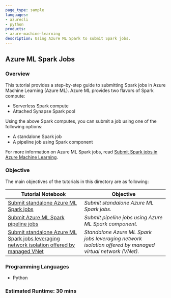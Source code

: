 ```yaml
---
page_type: sample
languages:
- azurecli
- python
products:
- azure-machine-learning
description: Using Azure ML Spark to submit Spark jobs.
---
```


## Azure ML Spark Jobs

### Overview

This tutorial provides a step-by-step guide to submitting Spark jobs in Azure Machine Learning (Azure ML). Azure ML provides two flavors of Spark compute:
- Serverless Spark compute
- Attached Synapse Spark pool

Using the above Spark computes, you can submit a job using one of the following options:
- A standalone Spark job
- A pipeline job using Spark component

For more information on Azure ML Spark jobs, read [Submit Spark jobs in Azure Machine Learning](https://learn.microsoft.com/azure/machine-learning/how-to-submit-spark-jobs).

### Objective

The main objectives of the tutorials in this directory are as following:

| Tutorial Notebook | Objective |
|----------|-------------|
| [Submit standalone Azure ML Spark jobs](./submit_spark_standalone_jobs.ipynb) | *Submit standalone Azure ML Spark jobs.* |
| [Submit Azure ML Spark pipeline jobs](./submit_spark_pipeline_jobs.ipynb) | *Submit pipeline jobs using Azure ML Spark component.* |
| [Submit standalone Azure ML Spark jobs leveraging network isolation offered by managed VNet](./submit_spark_standalone_jobs_managed_vnet) | *Standalone Azure ML Spark jobs leveraging network isolation offered by managed virtual network (VNet).* |

### Programming Languages
 - Python
### Estimated Runtime: 30 mins